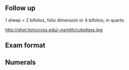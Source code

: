 
## Follow up
1 sheep = 2 bifolios, folio dimension
or
4 bifolios, in quarto


http://shot.holycross.edu/~nsmith/cutedges.jpg


## Exam format ##



## Numerals ##

